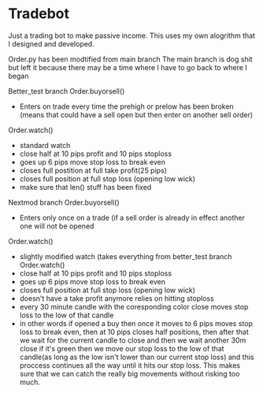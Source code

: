 # Tradebot
Just a trading bot to make passive income. This uses my own alogrithm that I designed and developed. 

Order.py has been modtified from main branch
The main branch is dog shit but left it because there may be a time where I have to go back to where I began

Better_test branch
Order.buyorsell() 
- Enters on trade every time the prehigh or prelow has been broken (means that could have a sell open but then enter on another sell order)
  
Order.watch()
- standard watch
- close half at 10 pips profit and 10 pips stoploss
- goes up 6 pips move stop loss to break even
- closes full postition at full take profit(25 pips)
- closes full position at full stop loss (opening low wick)
- make sure that len() stuff has been fixed
 
Nextmod branch
Order.buyorsell()
- Enters only once on a trade (if a sell order is already in effect another one will not be opened

Order.watch()
- slightly modified watch (takes everything from better_test branch Order.watch()
- close half at 10 pips profit and 10 pips stoploss
- goes up 6 pips move stop loss to break even
- closes full position at full stop loss (opening low wick)
- doesn't have a take profit anymore relies on hitting stoploss
- every 30 minute candle with the coresponding color close moves stop loss to the low of that candle
- in other words if opened a buy then once it moves to 6 pips moves stop loss to break even, then at 10 pips closes half positions, then after that we wait for the current candle to close and then we wait another 30m close if it's green then we move our stop loss to the low of that candle(as long as the low isn't lower than our current stop loss) and this proccess continues all the way until it hits our stop loss. This makes sure that we can catch the really big movements without risking too much.

